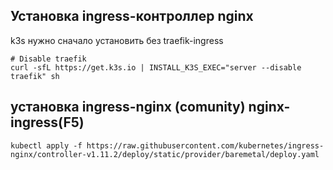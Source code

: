 ## Установка ingress-контроллер nginx

k3s нужно сначало установить без traefik-ingress
```
# Disable traefik
curl -sfL https://get.k3s.io | INSTALL_K3S_EXEC="server --disable traefik" sh
```

## установка ingress-nginx (comunity)  nginx-ingress(F5)
```
kubectl apply -f https://raw.githubusercontent.com/kubernetes/ingress-nginx/controller-v1.11.2/deploy/static/provider/baremetal/deploy.yaml
```

